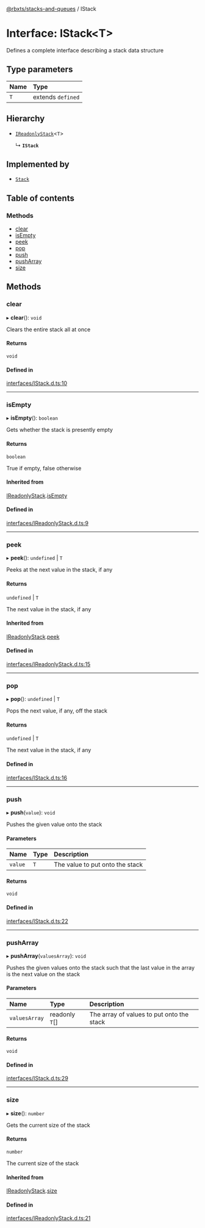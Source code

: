 [@rbxts/stacks-and-queues](../README.md) / IStack

# Interface: IStack<T\>

Defines a complete interface describing a stack data structure

## Type parameters

| Name | Type |
| :------ | :------ |
| `T` | extends `defined` |

## Hierarchy

- [`IReadonlyStack`](IReadonlyStack.md)<`T`\>

  ↳ **`IStack`**

## Implemented by

- [`Stack`](../classes/Stack.md)

## Table of contents

### Methods

- [clear](IStack.md#clear)
- [isEmpty](IStack.md#isempty)
- [peek](IStack.md#peek)
- [pop](IStack.md#pop)
- [push](IStack.md#push)
- [pushArray](IStack.md#pusharray)
- [size](IStack.md#size)

## Methods

### clear

▸ **clear**(): `void`

Clears the entire stack all at once

#### Returns

`void`

#### Defined in

[interfaces/IStack.d.ts:10](https://github.com/Bytebit-Org/roblox-StacksAndQueues/blob/dd612ca/src/interfaces/IStack.d.ts#L10)

___

### isEmpty

▸ **isEmpty**(): `boolean`

Gets whether the stack is presently empty

#### Returns

`boolean`

True if empty, false otherwise

#### Inherited from

[IReadonlyStack](IReadonlyStack.md).[isEmpty](IReadonlyStack.md#isempty)

#### Defined in

[interfaces/IReadonlyStack.d.ts:9](https://github.com/Bytebit-Org/roblox-StacksAndQueues/blob/dd612ca/src/interfaces/IReadonlyStack.d.ts#L9)

___

### peek

▸ **peek**(): `undefined` \| `T`

Peeks at the next value in the stack, if any

#### Returns

`undefined` \| `T`

The next value in the stack, if any

#### Inherited from

[IReadonlyStack](IReadonlyStack.md).[peek](IReadonlyStack.md#peek)

#### Defined in

[interfaces/IReadonlyStack.d.ts:15](https://github.com/Bytebit-Org/roblox-StacksAndQueues/blob/dd612ca/src/interfaces/IReadonlyStack.d.ts#L15)

___

### pop

▸ **pop**(): `undefined` \| `T`

Pops the next value, if any, off the stack

#### Returns

`undefined` \| `T`

The next value in the stack, if any

#### Defined in

[interfaces/IStack.d.ts:16](https://github.com/Bytebit-Org/roblox-StacksAndQueues/blob/dd612ca/src/interfaces/IStack.d.ts#L16)

___

### push

▸ **push**(`value`): `void`

Pushes the given value onto the stack

#### Parameters

| Name | Type | Description |
| :------ | :------ | :------ |
| `value` | `T` | The value to put onto the stack |

#### Returns

`void`

#### Defined in

[interfaces/IStack.d.ts:22](https://github.com/Bytebit-Org/roblox-StacksAndQueues/blob/dd612ca/src/interfaces/IStack.d.ts#L22)

___

### pushArray

▸ **pushArray**(`valuesArray`): `void`

Pushes the given values onto the stack such that the last
value in the array is the next value on the stack

#### Parameters

| Name | Type | Description |
| :------ | :------ | :------ |
| `valuesArray` | readonly `T`[] | The array of values to put onto the stack |

#### Returns

`void`

#### Defined in

[interfaces/IStack.d.ts:29](https://github.com/Bytebit-Org/roblox-StacksAndQueues/blob/dd612ca/src/interfaces/IStack.d.ts#L29)

___

### size

▸ **size**(): `number`

Gets the current size of the stack

#### Returns

`number`

The current size of the stack

#### Inherited from

[IReadonlyStack](IReadonlyStack.md).[size](IReadonlyStack.md#size)

#### Defined in

[interfaces/IReadonlyStack.d.ts:21](https://github.com/Bytebit-Org/roblox-StacksAndQueues/blob/dd612ca/src/interfaces/IReadonlyStack.d.ts#L21)

